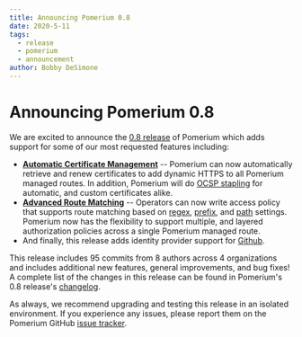 ```yaml
---
title: Announcing Pomerium 0.8
date: 2020-5-11
tags:
  - release
  - pomerium
  - announcement
author: Bobby DeSimone
---
```


# Announcing Pomerium 0.8

We are excited to announce the [0.8 release] of Pomerium which adds support for some of our most requested features including:

- [**Automatic Certificate Management**] -- Pomerium can now automatically retrieve and renew certificates to add dynamic HTTPS to all Pomerium managed routes. In addition, Pomerium will do [OCSP stapling](https://en.wikipedia.org/wiki/OCSP_stapling) for automatic, and custom certificates alike.
- [**Advanced Route Matching**] -- Operators can now write access policy that supports route matching based on [regex], [prefix], and [path] settings. Pomerium now has the flexibility to support multiple, and layered authorization policies across a single Pomerium managed route.
- And finally, this release adds identity provider support for [Github].

This release includes 95 commits from 8 authors across 4 organizations and includes additional new features, general improvements, and bug fixes! A complete list of the changes in this release can be found in Pomerium's 0.8 release's [changelog].

As always, we recommend upgrading and testing this release in an isolated environment. If you experience any issues, please report them on the Pomerium GitHub [issue tracker].

<SimpleNewsletter/>

[**advanced route matching**]: ../configuration/readme.md#policy
[**automatic certificate management**]: ../docs/reference/certificates.md#per-route-automatic-certificates
[0.8 release]: https://github.com/pomerium/pomerium/releases/tag/v8.0.0
[changelog]: ../docs/CHANGELOG.md
[github]: ../docs/identity-providers/github.md
[issue tracker]: https://github.com/pomerium/pomerium/issues
[let's encrypt]: https://letsencrypt.org/
[path]: ../configuration/readme.md#path
[prefix]: ../configuration/readme.md#prefix
[regex]: ../configuration/readme.md#regex
